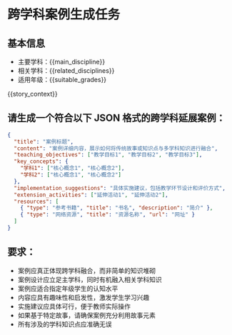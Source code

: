 # 跨学科案例生成任务

## 基本信息

- 主要学科：{{main_discipline}}
- 相关学科：{{related_disciplines}}
- 适用年级：{{suitable_grades}}

{{story_context}}

## 请生成一个符合以下 JSON 格式的跨学科延展案例：

```json
{
  "title": "案例标题",
  "content": "案例详细内容，展示如何将传统故事或知识点与多学科知识进行融合",
  "teaching_objectives": ["教学目标1", "教学目标2", "教学目标3"],
  "key_concepts": {
    "学科1": ["核心概念1", "核心概念2"],
    "学科2": ["核心概念1", "核心概念2"]
  },
  "implementation_suggestions": "具体实施建议，包括教学环节设计和评价方式",
  "extension_activities": ["延伸活动1", "延伸活动2"],
  "resources": [
    { "type": "参考书籍", "title": "书名", "description": "简介" },
    { "type": "网络资源", "title": "资源名称", "url": "网址" }
  ]
}
```

## 要求：

- 案例应真正体现跨学科融合，而非简单的知识堆砌
- 案例设计应立足主学科，同时有机融入相关学科知识
- 案例应适合指定年级学生的认知水平
- 内容应具有趣味性和启发性，激发学生学习兴趣
- 实施建议应具体可行，便于教师实际操作
- 如果基于特定故事，请确保案例充分利用故事元素
- 所有涉及的学科知识点应准确无误
